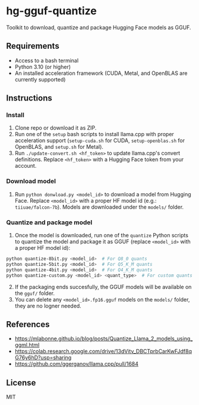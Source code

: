 # hg-gguf-quantize

Toolkit to download, quantize and package Hugging Face models as GGUF.

## Requirements

- Access to a bash terminal
- Python 3.10 (or higher)
- An installed acceleration framework (CUDA, Metal, and OpenBLAS are currently supported)

## Instructions

### Install

1. Clone repo or download it as ZIP.
2. Run one of the `setup` bash scripts to install llama.cpp with proper acceleration support (`setup-cuda.sh` for CUDA, `setup-openblas.sh` for OpenBLAS, and `setup.sh` for Metal).
3. Run `./update-convert.sh <hf_token>` to update llama.cpp's convert definitions. Replace `<hf_token>` with a Hugging Face token from your account.

### Download model

1. Run `python donwload.py <model_id>` to download a model from Hugging Face. Replace `<model_id>` with a proper HF model id (e.g.: `tiiuae/falcon-7b`). Models are downloaded under the `models/` folder.

### Quantize and package model

1. Once the model is downloaded, run one of the `quantize` Python scripts to quantize the model and package it as GGUF (replace `<model_id>` with a proper HF model id):
```bash
python quantize-8bit.py <model_id>  # For Q8_0 quants
python quantize-5bit.py <model_id>  # For Q5_K_M quants
python quantize-4bit.py <model_id>  # For Q4_K_M quants
python quantize-custom.py <model_id> <quant_type>  # For custom quants
```

2. If the packaging ends succesfully, the GGUF models will be available on the `gguf/` folder.
3. You can delete any `<model_id>.fp16.gguf` models on the `models/` folder, they are no logner needed.


## References

- https://mlabonne.github.io/blog/posts/Quantize_Llama_2_models_using_ggml.html
- https://colab.research.google.com/drive/13dVitv_DBCTprbCarKwFJdf8qG76y6hD?usp=sharing
- https://github.com/ggerganov/llama.cpp/pull/1684


## License

MIT
